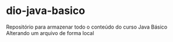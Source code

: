 # dio-java-basico
Repositório para armazenar todo o conteúdo do curso Java Básico
Alterando um arquivo de forma local